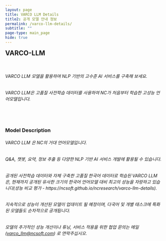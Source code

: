 ```yaml
---
layout: page
title: VARCO LLM Details
title2: 공개 모델 안내 정보
permalink: /varco-llm-details/
subtitle: ""
page-type: main_page
hide: true
---
```


<style>
  .title-padder {
    padding-bottom: 3rem;
  }
  h2 {
    padding-bottom: 2rem;
    margin: 0;
  }
  h3 {
    padding-top: 3rem;
    margin: 0;
  }
</style>


## VARCO-LLM

<h6>VARCO LLM 모델을 활용하여 NLP 기반의 고수준 AI 서비스를 구축해 보세요.</h6>
<h6>VARCO LLM은 고품질 사전학습 데이터를 사용하여 NC가 처음부터 학습한 고성능 언어모델입니다.</h6>


### Model Description

<h6>VARCO LLM 은 NC의 거대 언어모델입니다.</h6>
<h6>Q&A, 챗봇, 요약, 정보 추출 등 다양한 NLP 기반 AI 서비스 개발에 활용될 수 있습니다.</h6>
<h6>공개된 사전학습 데이터와 자체 구축한 고품질 한국어 데이터로 학습된 VARCO LLM은, 현재까지 공개된 유사한 크기의 한국어 언어모델 대비 최고의 성능을 자랑하고 있습니다(성능 비교 평가 - https://ncsoft.github.io/ncresearch/varco-llm-details).</h6>
<h6>지속적으로 성능이 개선된 모델이 업데이트 될 예정이며, 다국어 및 개별 태스크에 특화된 모델들도 순차적으로 공개됩니다.</h6>
<h6>모델의 추가적인 성능 개선이나 튜닝, 서비스 적용을 위한 협업 문의는 메일(<a href="mailto:varco_llm@ncsoft.com">varco_llm@ncsoft.com</a>) 로 연락주십시오.</h6>





